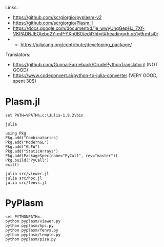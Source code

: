 Links:
- https://github.com/scrgiorgio/pyplasm-v2
- https://github.com/scrgiorgio/Plasm.jl
- https://docs.google.com/document/d/1e_wwyUngGepHJ_7Xf-VKPADNJEOtebo2Y-mP-YXp0B0/edit?hl=it#heading=h.o51y9rmfsi0r
- - https://julialang.org/contribute/developing_package/

Translators:
- https://github.com/GunnarFarneback/CrudePythonTranslator.jl  (NOT GOOD)
- https://www.codeconvert.ai/python-to-julia-converter (VERY GOOD, spent 30$)



# Plasm.jl

```
set PATH=%PATH%;c:\Julia-1.9.2\bin

julia

using Pkg
Pkg.add("Combinatorics)
Pkg.add("ModernGL")
Pkg.add("GLFW")
Pkg.add("StaticArrays")
Pkg.add(PackageSpec(name="PyCall", rev="master"))
Pkg.build("PyCall")
exit()

julia src/viewer.jl
julia src/hpc.jl
julia src/fenvs.jl

``````

# PyPlasm


```
set PYTHONPATH=.
python pyplasm/viewer.py
python pyplasm/hpc.py
python pyplasm/fenvs.py
python pyplasm/temple.py
python pyplasm/pisa.py
```